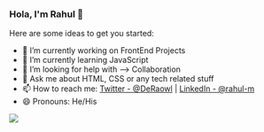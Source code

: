 ### Hola, I'm Rahul 👋

Here are some ideas to get you started:

- 🔭 I’m currently working on FrontEnd Projects
- 🌱 I’m currently learning JavaScript
- 🤔 I’m looking for help with --> Collaboration
- 💬 Ask me about HTML, CSS or any tech related stuff
- 📫 How to reach me: [Twitter - @DeRaowl](https://twitter.com/DeRaowl) | [LinkedIn - @rahul-m](https://in.linkedin.com/in/rahul-m-504441141)
- 😄 Pronouns: He/His

<img src="https://github-readme-stats.vercel.app/api?username=DeRaowl&&show_icons=true&title_color=39a9cb&icon_color=39a9cb&text_color=000&bg_color=fff">


